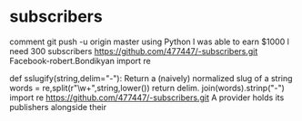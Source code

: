 # subscribers
comment  git push -u origin master
using Python
l was able to earn $1000
l need 300 subscribers
https://github.com/477447/-subscribers.git
Facebook-robert.Bondikyan
import
re


def sslugify(string,delim="-"):
Return a (naively) normalized slug of a string
  words = re,split(r"\w+",string,lower())
  return delim. join(words).strinp("-")
  import re
	 https://github.com/477447/-subscribers.git
A provider holds its publishers alongside their

	

